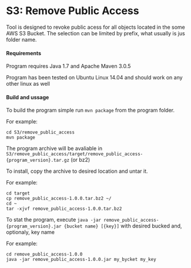 # S3: Remove Public Access

Tool is designed to revoke public acess for all objects located in the some AWS S3 Bucket. 
The selection can be limited by prefix, what usually is jus folder name. 

#### Requirements

Program requires Java 1.7 and Apache Maven 3.0.5

Program has been tested on Ubuntu Linux 14.04 and should work on any other linux as well

#### Build and ussage

To build the program simple run `mvn package` from the program folder.

For example:

```
cd S3/remove_public_access
mvn package
```

The program archive will be avaliable in `S3/remove_public_access/target/remove_public_access-{program_version}.tar.gz` (or bz2)

To install, copy the archive to desired location and untar it.

For example:

```
cd target
cp remove_public_access-1.0.0.tar.bz2 ~/
cd ~
tar -xjvf remove_public_access-1.0.0.tar.bz2
```

To stat the program, execute `java -jar remove_public_access-{program_version}.jar {bucket name} [{key}]` with desired bucked and, optionaly, key name

For example:

```
cd remove_public_access-1.0.0
java -jar remove_public_access-1.0.0.jar my_bycket my_key
```




